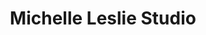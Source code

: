 ---
title: "Michelle Leslie Studio"
url: /honolulu/michelle-leslie-studio/
shop: Raumausstattung
---